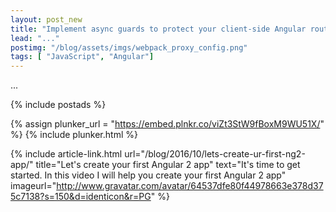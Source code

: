 ```yaml
---
layout: post_new
title: "Implement async guards to protect your client-side Angular routes"
lead: "..."
postimg: "/blog/assets/imgs/webpack_proxy_config.png"
tags: [ "JavaScript", "Angular"]
---
```


<div class="article-intro">
    ...
</div>

{% include postads %}


{% assign plunker_url = "https://embed.plnkr.co/viZt3StW9fBoxM9WU51X/" %}
{% include plunker.html %}





{% include article-link.html
    url="/blog/2016/10/lets-create-ur-first-ng2-app/"
    title="Let's create your first Angular 2 app"
    text="It's time to get started. In this video I will help you create your first Angular 2 app"
    imageurl="http://www.gravatar.com/avatar/64537dfe80f44978663e378d375c7138?s=150&d=identicon&r=PG"
%}